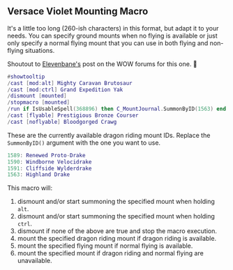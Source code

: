## Versace Violet Mounting Macro

It's a little too long (260-ish characters) in this format, but adapt it to your needs. You can specify ground mounts when no flying is available or just only specify a normal flying mount that you can use in both flying and non-flying situations.

Shoutout to [Elevenbane's](https://us.forums.blizzard.com/en/wow/t/useful-macro-templates/42937) post on the WOW forums for this one. 👏

```lua
#showtooltip
/cast [mod:alt] Mighty Caravan Brutosaur
/cast [mod:ctrl] Grand Expedition Yak
/dismount [mounted]
/stopmacro [mounted]
/run if IsUsableSpell(368896) then C_MountJournal.SummonByID(1563) end
/cast [flyable] Prestigious Bronze Courser
/cast [noflyable] Bloodgorged Crawg
 ```
 
 These are the currently available dragon riding mount IDs. Replace the `SummonByID()` argument with the one you want to use.
```lua
1589: Renewed Proto-Drake
1590: Windborne Velocidrake
1591: Cliffside Wylderdrake
1563: Highland Drake
```

This macro will:
1. dismount and/or start summoning the specified mount when holding `alt`.
2. dismount and/or start summoning the specified mount when holding `ctrl`.
3. dismount if none of the above are true and stop the macro execution.
4. mount the specified dragon riding mount if dragon riding is available.
5. mount the specified flying mount if normal flying is available.
6. mount the specified mount if dragon riding and normal flying are unavailable.
